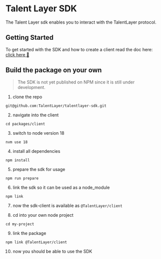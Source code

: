 # Talent Layer SDK

The Talent Layer sdk enables you to interact with the TalentLayer protocol.

## Getting Started

To get started with the SDK and how to create a client read the doc here: [click here 🦝](https://github.com/TalentLayer/talentlayer-sdk/tree/develop/packages/client#introduction)

## Build the package on your own

> The SDK is not yet published on NPM since it is still under development.

1. clone the repo

`git@github.com:TalentLayer/talentlayer-sdk.git`

2. navigate into the client

`cd packages/client`

3. switch to node version 18

`nvm use 18`

4. install all dependencies

`npm install`

5. prepare the sdk for usage

`npm run prepare`

6. link the sdk so it can be used as a node_module

`npm link`

7. now the sdk-client is available as `@TalentLayer/client`

8. cd into your own node project

`cd my-project`

9. link the package

`npm link @TalentLayer/client`

10. now you should be able to use the SDK
